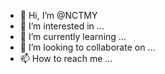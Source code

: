 - 👋 Hi, I’m @NCTMY
- 👀 I’m interested in ...
- 🌱 I’m currently learning ...
- 💞️ I’m looking to collaborate on ...
- 📫 How to reach me ...

<!---
NCTMY/NCTMY is a ✨ special ✨ repository because its `README.md` (this file) appears on your GitHub profile.
You can click the Preview link to take a look at your changes.
--->

